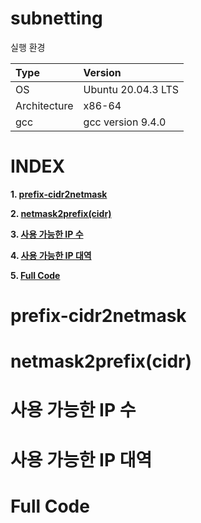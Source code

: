 # subnetting

실행 환경

| Type          | Version                   |
| :---          | :---                      |
| OS            | Ubuntu 20.04.3 LTS        |
| Architecture  | x86-64                    |
| gcc           | gcc version 9.4.0         |

# **INDEX**

**1. [prefix-cidr2netmask](#prefix-cidr2netmask)**

**2. [netmask2prefix(cidr)](#netmask2prefix(cidr))**

**3. [사용 가능한 IP 수](#사용-가능한-IP-수)**

**4. [사용 가능한 IP 대역](#사용-가능한-IP-대역)**

**5. [Full Code](#Full-Code)**


# **prefix-cidr2netmask**
# **netmask2prefix(cidr)**
# **사용 가능한 IP 수**
# **사용 가능한 IP 대역**
# **Full Code**